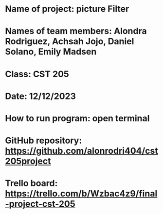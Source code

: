 # Name of project: picture Filter
# Names of team members: Alondra Rodriguez, Achsah Jojo, Daniel Solano, Emily Madsen
# Class: CST 205
# Date: 12/12/2023
# How to run program: open terminal
# GitHub repository: https://github.com/alonrodri404/cst205project
# Trello board: https://trello.com/b/Wzbac4z9/final-project-cst-205
